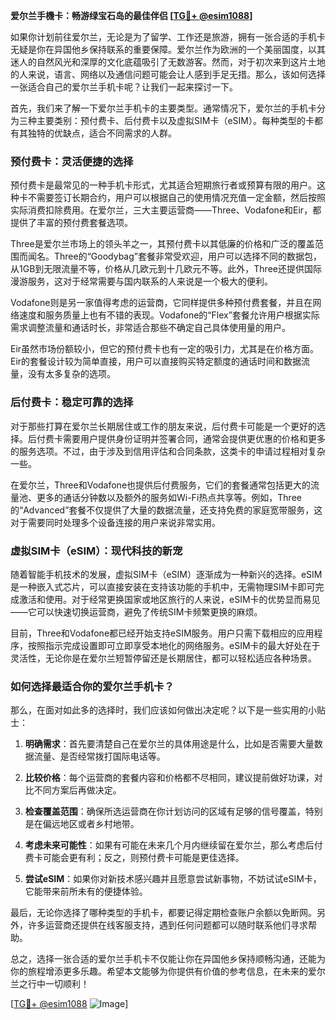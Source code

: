 **爱尔兰手機卡：畅游绿宝石岛的最佳伴侣 [[TG💪+ @esim1088](https://t.me/s/esim1088)]**

如果你计划前往爱尔兰，无论是为了留学、工作还是旅游，拥有一张合适的手机卡无疑是你在异国他乡保持联系的重要保障。爱尔兰作为欧洲的一个美丽国度，以其迷人的自然风光和深厚的文化底蕴吸引了无数游客。然而，对于初次来到这片土地的人来说，语言、网络以及通信问题可能会让人感到手足无措。那么，该如何选择一张适合自己的爱尔兰手机卡呢？让我们一起来探讨一下。

首先，我们来了解一下爱尔兰手机卡的主要类型。通常情况下，爱尔兰的手机卡分为三种主要类别：预付费卡、后付费卡以及虚拟SIM卡（eSIM）。每种类型的卡都有其独特的优缺点，适合不同需求的人群。

### 预付费卡：灵活便捷的选择

预付费卡是最常见的一种手机卡形式，尤其适合短期旅行者或预算有限的用户。这种卡不需要签订长期合约，用户可以根据自己的使用情况充值一定金额，然后按照实际消费扣除费用。在爱尔兰，三大主要运营商——Three、Vodafone和Eir，都提供了丰富的预付费套餐选项。

Three是爱尔兰市场上的领头羊之一，其预付费卡以其低廉的价格和广泛的覆盖范围而闻名。Three的“Goodybag”套餐非常受欢迎，用户可以选择不同的数据包，从1GB到无限流量不等，价格从几欧元到十几欧元不等。此外，Three还提供国际漫游服务，这对于经常需要与国内联系的人来说是一个极大的便利。

Vodafone则是另一家值得考虑的运营商，它同样提供多种预付费套餐，并且在网络速度和服务质量上也有不错的表现。Vodafone的“Flex”套餐允许用户根据实际需求调整流量和通话时长，非常适合那些不确定自己具体使用量的用户。

Eir虽然市场份额较小，但它的预付费卡也有一定的吸引力，尤其是在价格方面。Eir的套餐设计较为简单直接，用户可以直接购买特定额度的通话时间和数据流量，没有太多复杂的选项。

### 后付费卡：稳定可靠的选择

对于那些打算在爱尔兰长期居住或工作的朋友来说，后付费卡可能是一个更好的选择。后付费卡需要用户提供身份证明并签署合同，通常会提供更优惠的价格和更多的服务选项。不过，由于涉及到信用评估和合同条款，这类卡的申请过程相对复杂一些。

在爱尔兰，Three和Vodafone也提供后付费服务，它们的套餐通常包括更大的流量池、更多的通话分钟数以及额外的服务如Wi-Fi热点共享等。例如，Three的“Advanced”套餐不仅提供了大量的数据流量，还支持免费的家庭宽带服务，这对于需要同时处理多个设备连接的用户来说非常实用。

### 虚拟SIM卡（eSIM）：现代科技的新宠

随着智能手机技术的发展，虚拟SIM卡（eSIM）逐渐成为一种新兴的选择。eSIM是一种嵌入式芯片，可以直接安装在支持该功能的手机中，无需物理SIM卡即可完成激活和使用。对于经常更换国家或地区旅行的人来说，eSIM卡的优势显而易见——它可以快速切换运营商，避免了传统SIM卡频繁更换的麻烦。

目前，Three和Vodafone都已经开始支持eSIM服务。用户只需下载相应的应用程序，按照指示完成设置即可立即享受本地化的网络服务。eSIM卡的最大好处在于灵活性，无论你是在爱尔兰短暂停留还是长期居住，都可以轻松适应各种场景。

### 如何选择最适合你的爱尔兰手机卡？

那么，在面对如此多的选择时，我们应该如何做出决定呢？以下是一些实用的小贴士：

1. **明确需求**：首先要清楚自己在爱尔兰的具体用途是什么，比如是否需要大量数据流量、是否经常拨打国际电话等。
   
2. **比较价格**：每个运营商的套餐内容和价格都不尽相同，建议提前做好功课，对比不同方案后再做决定。

3. **检查覆盖范围**：确保所选运营商在你计划访问的区域有足够的信号覆盖，特别是在偏远地区或者乡村地带。

4. **考虑未来可能性**：如果有可能在未来几个月内继续留在爱尔兰，那么考虑后付费卡可能会更有利；反之，则预付费卡可能是更佳选择。

5. **尝试eSIM**：如果你对新技术感兴趣并且愿意尝试新事物，不妨试试eSIM卡，它能带来前所未有的便捷体验。

最后，无论你选择了哪种类型的手机卡，都要记得定期检查账户余额以免断网。另外，许多运营商还提供在线客服支持，遇到任何问题都可以随时联系他们寻求帮助。

总之，选择一张合适的爱尔兰手机卡不仅能让你在异国他乡保持顺畅沟通，还能为你的旅程增添更多乐趣。希望本文能够为你提供有价值的参考信息，在未来的爱尔兰之行中一切顺利！

[[TG💪+ @esim1088](https://t.me/s/esim1088) ![Image](https://i.postimg.cc/4NQfJmqS/Snipaste-2025-05-13-00-14-12.png)]